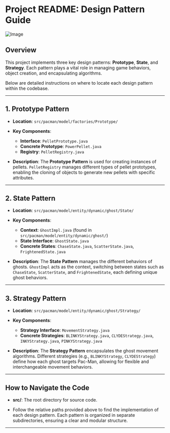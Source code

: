 # Project README: Design Pattern Guide
![Image](https://github.com/user-attachments/assets/684d0a3f-3cf1-4278-8906-49ffb7e3e5c5)

## Overview
This project implements three key design patterns: **Prototype**, **State**, and **Strategy**. Each pattern plays a vital role in managing game behaviors, object creation, and encapsulating algorithms.

Below are detailed instructions on where to locate each design pattern within the codebase.

---

## 1. Prototype Pattern
- **Location**: `src/pacman/model/factories/Prototype/`

- **Key Components**:
    - **Interface**: `PelletPrototype.java`
    - **Concrete Prototype**: `PowerPellet.java`
    - **Registry**: `PelletRegistry.java`

- **Description**: The **Prototype Pattern** is used for creating instances of pellets. `PelletRegistry` manages different types of pellet prototypes, enabling the cloning of objects to generate new pellets with specific attributes.

---

## 2. State Pattern
- **Location**: `src/pacman/model/entity/dynamic/ghost/State/`

- **Key Components**:
    - **Context**: `GhostImpl.java` (found in `src/pacman/model/entity/dynamic/ghost/`)
    - **State Interface**: `GhostState.java`
    - **Concrete States**: `ChaseState.java`, `ScatterState.java`, `FrightenedState.java`

- **Description**: The **State Pattern** manages the different behaviors of ghosts. `GhostImpl` acts as the context, switching between states such as `ChaseState`, `ScatterState`, and `FrightenedState`, each defining unique ghost behaviors.

---

## 3. Strategy Pattern
- **Location**: `src/pacman/model/entity/dynamic/ghost/Strategy/`

- **Key Components**:
    - **Strategy Interface**: `MovementStrategy.java`
    - **Concrete Strategies**: `BLINKYStrategy.java`, `CLYDEStrategy.java`, `INKYStrategy.java`, `PINKYStrategy.java`

- **Description**: The **Strategy Pattern** encapsulates the ghost movement algorithms. Different strategies (e.g., `BLINKYStrategy`, `CLYDEStrategy`) define how each ghost targets Pac-Man, allowing for flexible and interchangeable movement behaviors.

---

## How to Navigate the Code
- **src/**: The root directory for source code.

- Follow the relative paths provided above to find the implementation of each design pattern. Each pattern is organized in separate subdirectories, ensuring a clear and modular structure.

---
